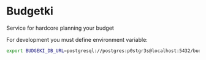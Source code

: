 # Budgetki

Service for hardcore planning your budget


For development you must define environment variable:
```bash
export BUDGEKI_DB_URL=postgresql://postgres:p0stgr3s@localhost:5432/budgeki_dev
```
